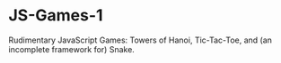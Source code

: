 JS-Games-1
==========

Rudimentary JavaScript Games: Towers of Hanoi, Tic-Tac-Toe, and (an incomplete framework for) Snake.

